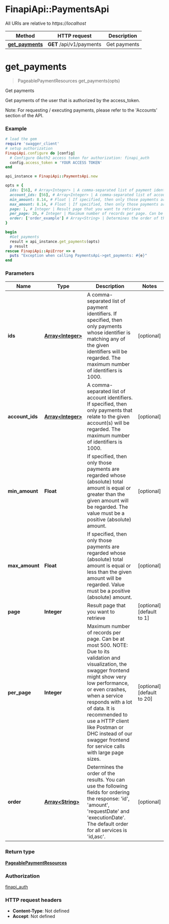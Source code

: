 # FinapiApi::PaymentsApi

All URIs are relative to *https://localhost*

Method | HTTP request | Description
------------- | ------------- | -------------
[**get_payments**](PaymentsApi.md#get_payments) | **GET** /api/v1/payments | Get payments


# **get_payments**
> PageablePaymentResources get_payments(opts)

Get payments

Get payments of the user that is authorized by the access_token. <p>Note: For requesting / executing payments, please refer to the 'Accounts' section of the API.</p>

### Example
```ruby
# load the gem
require 'swagger_client'
# setup authorization
FinapiApi.configure do |config|
  # Configure OAuth2 access token for authorization: finapi_auth
  config.access_token = 'YOUR ACCESS TOKEN'
end

api_instance = FinapiApi::PaymentsApi.new

opts = { 
  ids: [56], # Array<Integer> | A comma-separated list of payment identifiers. If specified, then only payments whose identifier is matching any of the given identifiers will be regarded. The maximum number of identifiers is 1000.
  account_ids: [56], # Array<Integer> | A comma-separated list of account identifiers. If specified, then only payments that relate to the given account(s) will be regarded. The maximum number of identifiers is 1000.
  min_amount: 8.14, # Float | If specified, then only those payments are regarded whose (absolute) total amount is equal or greater than the given amount will be regarded. The value must be a positive (absolute) amount.
  max_amount: 8.14, # Float | If specified, then only those payments are regarded whose (absolute) total amount is equal or less than the given amount will be regarded. Value must be a positive (absolute) amount.
  page: 1, # Integer | Result page that you want to retrieve
  per_page: 20, # Integer | Maximum number of records per page. Can be at most 500. NOTE: Due to its validation and visualization, the swagger frontend might show very low performance, or even crashes, when a service responds with a lot of data. It is recommended to use a HTTP client like Postman or DHC instead of our swagger frontend for service calls with large page sizes.
  order: ['order_example'] # Array<String> | Determines the order of the results. You can use the following fields for ordering the response: 'id', 'amount', 'requestDate' and 'executionDate'. The default order for all services is 'id,asc'.
}

begin
  #Get payments
  result = api_instance.get_payments(opts)
  p result
rescue FinapiApi::ApiError => e
  puts "Exception when calling PaymentsApi->get_payments: #{e}"
end
```

### Parameters

Name | Type | Description  | Notes
------------- | ------------- | ------------- | -------------
 **ids** | [**Array&lt;Integer&gt;**](Integer.md)| A comma-separated list of payment identifiers. If specified, then only payments whose identifier is matching any of the given identifiers will be regarded. The maximum number of identifiers is 1000. | [optional] 
 **account_ids** | [**Array&lt;Integer&gt;**](Integer.md)| A comma-separated list of account identifiers. If specified, then only payments that relate to the given account(s) will be regarded. The maximum number of identifiers is 1000. | [optional] 
 **min_amount** | **Float**| If specified, then only those payments are regarded whose (absolute) total amount is equal or greater than the given amount will be regarded. The value must be a positive (absolute) amount. | [optional] 
 **max_amount** | **Float**| If specified, then only those payments are regarded whose (absolute) total amount is equal or less than the given amount will be regarded. Value must be a positive (absolute) amount. | [optional] 
 **page** | **Integer**| Result page that you want to retrieve | [optional] [default to 1]
 **per_page** | **Integer**| Maximum number of records per page. Can be at most 500. NOTE: Due to its validation and visualization, the swagger frontend might show very low performance, or even crashes, when a service responds with a lot of data. It is recommended to use a HTTP client like Postman or DHC instead of our swagger frontend for service calls with large page sizes. | [optional] [default to 20]
 **order** | [**Array&lt;String&gt;**](String.md)| Determines the order of the results. You can use the following fields for ordering the response: &#39;id&#39;, &#39;amount&#39;, &#39;requestDate&#39; and &#39;executionDate&#39;. The default order for all services is &#39;id,asc&#39;. | [optional] 

### Return type

[**PageablePaymentResources**](PageablePaymentResources.md)

### Authorization

[finapi_auth](../README.md#finapi_auth)

### HTTP request headers

 - **Content-Type**: Not defined
 - **Accept**: Not defined




